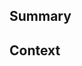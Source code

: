 <!--
  Thanks for creating a Pull Request! Before you submit, please make sure
  you've done the following:

  - I read the Project Goals and Future Roadmap pages at: https://bridgetownrb.com/docs/philosophy/
  - I read the Code of Conduct: https://github.com/bridgetownrb/bridgetown/blob/main/CODE_OF_CONDUCT.md
-->

<!--
  Make our lives easier! Choose one of the following by uncommenting it:
-->

<!-- This is a 🐛 bug fix. -->
<!-- This is a 🙋 feature or enhancement. -->
<!-- This is a 🔦 documentation change. -->

<!--
  Before you submit this pull request, make sure to have a look at the following
  checklist. If you don't know how to do some of these, that's fine! Submit
  your pull request and we will help you out on the way.

  - I've added tests (if it's a bug, feature or enhancement)
  - I've adjusted the documentation (if it's a feature or enhancement)
  - The test suite passes locally (run `script/cibuild` to verify this)
-->

## Summary

<!--
  Provide a description of what your pull request changes.
-->

## Context

<!--
  Is this related to any GitHub issue(s)?

  You can use keywords to automatically close the related issue.
  For example, (all of) the following will close issue #4567 when your PR is merged.

  Closes #4567
  Fixes #4567
  Resolves #4567

  Use any one of the above as applicable.
-->
